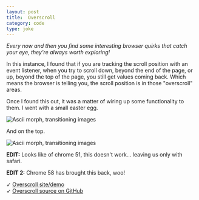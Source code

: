 ```yaml
---
layout: post
title:  Overscroll
category: code
type: joke
---
```


*Every now and then you find some interesting browser quirks that catch your eye, they're always worth exploring!*

In this instance, I found that if you are tracking the scroll position with an event listener, when you try to scroll down, beyond the end of the page, or up, beyond the top of the page, you still get values coming back. Which means the browser is telling you, the scroll position is in those "overscroll" areas.

Once I found this out, it was a matter of wiring up some functionality to them. I went with a small easter egg.

![Ascii morph, transitioning images]({{site.url}}/images/overscroll-1.png)

And on the top.

![Ascii morph, transitioning images]({{site.url}}/images/overscroll-2.png)

**EDIT:** Looks like of chrome 51, this doesn't work... leaving us only with safari.

**EDIT 2:** Chrome 58 has brought this back, woo!

➶ [Overscroll site/demo](http://tholman.com/overscroll/)<br>
➶ [Overscroll source on GitHub](https://github.com/tholman/overscroll)